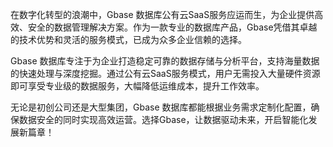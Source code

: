 在数字化转型的浪潮中，Gbase 数据库公有云SaaS服务应运而生，为企业提供高效、安全的数据管理解决方案。作为一款专业的数据库产品，Gbase凭借其卓越的技术优势和灵活的服务模式，已成为众多企业信赖的选择。

Gbase 数据库专注于为企业打造稳定可靠的数据存储与分析平台，支持海量数据的快速处理与深度挖掘。通过公有云SaaS服务模式，用户无需投入大量硬件资源即可享受专业级的数据服务，大幅降低运维成本，提升工作效率。

无论是初创公司还是大型集团，Gbase 数据库都能根据业务需求定制化配置，确保数据安全的同时实现高效运营。选择Gbase，让数据驱动未来，开启智能化发展新篇章！